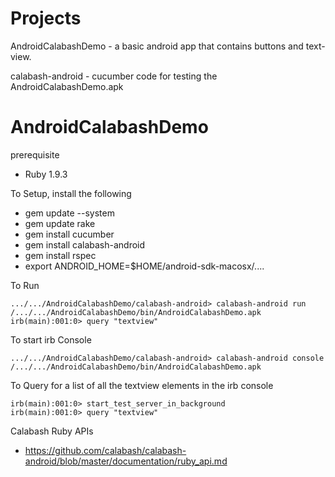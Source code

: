 Projects
======================

AndroidCalabashDemo - a basic android app that contains buttons and text-view. 

calabash-android - cucumber code for testing the AndroidCalabashDemo.apk

AndroidCalabashDemo
===================

prerequisite

- Ruby 1.9.3

To Setup, install the following 

- gem update --system
- gem update rake
- gem install cucumber
- gem install calabash-android
- gem install rspec
- export ANDROID_HOME=$HOME/android-sdk-macosx/....


To Run

    .../.../AndroidCalabashDemo/calabash-android> calabash-android run /.../.../AndroidCalabashDemo/bin/AndroidCalabashDemo.apk 
    irb(main):001:0> query "textview"

To start irb Console 

    .../.../AndroidCalabashDemo/calabash-android> calabash-android console /.../.../AndroidCalabashDemo/bin/AndroidCalabashDemo.apk 

To Query for a list of all the textview elements in the irb console

    irb(main):001:0> start_test_server_in_background
    irb(main):001:0> query "textview"

Calabash Ruby APIs

- https://github.com/calabash/calabash-android/blob/master/documentation/ruby_api.md
